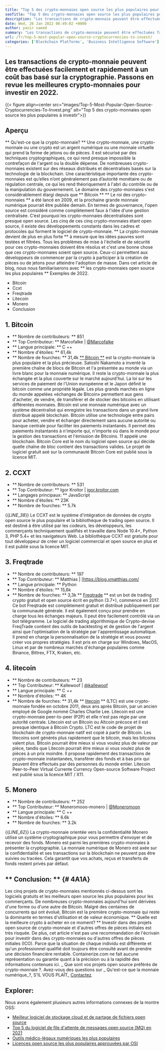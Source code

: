 ```yaml
---
title: "Top 5 des crypto-monnaies open source les plus populaires pour investir 2022" 
seoTitle: "Top 5 des crypto-monnaies open source les plus populaires pour investir 2022" 
description: "Les transactions de crypto-monnaie peuvent être effectuées facilement et rapidement à un coût bas basé sur la cryptographie. Passons en revue les meilleures crypto-monnaies pour investir en 2022." 
date: Wed, 26 Jan 2022 06:49:02 +0000
author: yasir saeed
summary: "Les transactions de crypto-monnaie peuvent être effectuées facilement et rapidement à un coût bas basé sur la cryptographie. Passons en revue les meilleures crypto-monnaies pour investir en 2022." 
url: /fr/top-5-most-popular-open-source-cryptocurrencies-to-invest/
categories: ['Blockchain Platforms', 'Business Intelligence Software']
---
```


## Les transactions de crypto-monnaie peuvent être effectuées facilement et rapidement à un coût bas basé sur la cryptographie. Passons en revue les meilleures crypto-monnaies pour investir en 2022.

{{< figure align=center src="images/Top-5-Most-Popular-Open-Source-Cryptocurrencies-To-Invest.png" alt="Top 5 des crypto-monnaies open source les plus populaires à investir">}}


## **Aperçu**
** Qu'est-ce que la crypto-monnaie? ** Une crypto-monnaie, une crypto-monnaie ou une crypto est un argent numérique ou une monnaie virtuelle qui prend la forme de jetons ou de pièces. Il est sécurisé par des techniques cryptographiques, ce qui rend presque impossible la contrefaçon de l'argent ou la double dépense. De nombreuses crypto-monnaies existent sur des réseaux distribués et décentralisés basés sur la technologie de la blockchain. Une caractéristique importante des crypto-monnaies est qu’elles n’ont généralement pas d’autorité monétaire ou de régulation centrale, ce qui les rend théoriquement à l'abri du contrôle ou de la manipulation du gouvernement.
Le domaine des crypto-monnaies s'est considérablement élargi depuis que ** Bitcoin ** ** Le roi des crypto-monnaies ** a été lancé en 2009, et la prochaine grande monnaie numérique pourrait être publiée demain. En termes de gouvernance, l'open source est considéré comme complètement faux à l'idée d'une gestion centralisée. C’est pourquoi les crypto-monnaies décentralisées sont presque open source.
Les cinq de ces cinq crypto-monnaies étant open source, il existe des développements constants dans les cadres et protocoles qui forment le logiciel de crypto-monnaie. ** La crypto-monnaie devient de plus en plus forte ** à mesure que les idées pauvres sont testées et filtrées. Tous les problèmes de mise à l'échelle et de sécurité pour ces crypto-monnaies doivent être résolus et c'est une bonne chose que ces crypto-monnaies soient open source. Ceux-ci permettent aux développeurs de commencer par la crypto à participer à la création de pièces ou de jetons pour atteindre l'adoption de masse.
Dans cet article de blog, nous nous familiariserons avec ** les crypto-monnaies open source les plus populaires ** Exemples de 2022.
  * Bitcoin
  * Ccxt
  * Freqtrade
  * Litecoin
  * Monero
  * Conclusion

## 1. Bitcoin
  * ** Nombre de contributeurs: ** 851
  * ** Top Contributeur: ** Marcofalke | [@Marcofalke][1]
  * ** Langue principale: ** C ++
  * ** Nombre d'étoiles: ** 61,4k
  * ** Nombre de fourches: ** 31,4k
[** Bitcoin **][2] est la crypto-monnaie la plus populaire et la plus précieuse. Satoshi Nakamoto a inventé la première chaîne de blocs de Bitcoin et l'a présentée au monde via un livre blanc pour la monnaie numérique. Il reste la crypto-monnaie la plus échangée et la plus couverte sur le marché aujourd'hui. La loi sur les services de paiement de l'Union européenne et le Japon définit le bitcoin comme une propriété légale. Les plus grands marchés en ligne du monde appelées «échanges de Bitcoin» permettent aux gens d'acheter, de vendre, de transférer et de stocker des bitcoins en utilisant différentes monnaies.
Bitcoin est une monnaie numérique avec un système décentralisé qui enregistre les transactions dans un grand livre distribué appelé blockchain. Bitcoin utilise une technologie entre pairs pour acheter, vendre et échanger directement sans aucune autorité ou banque centrale pour faciliter les paiements instantanés. Il permet des paiements instantanés à n'importe qui, n'importe où dans le monde pour la gestion des transactions et l'émission de Bitcoins.
11 appelé une blockchain. Bitcoin Core est le nom du logiciel open source qui décide quelle chaîne de bloc contient des transactions valides. Le projet de logiciel gratuit axé sur la communauté Bitcoin Core est publié sous la licence MIT.

## 2. CCXT
  * ** Nombre de contributeurs: ** 531
  * ** Top Contributeur: ** Igor Kroitor | [igor.kroitor.com][3]
  * ** Langages principaux: ** JavaScript
  * ** Nombre d'étoiles: ** 23K
  * ** Nombre de fourches: ** 5.7k

{{_LINE_38_}}
Le CCXT est le système d'intégration de données de crypto open source le plus populaire et la bibliothèque de trading open source. Il est destiné à être utilisé par les codeurs, les développeurs, les commerçants techniquement qualifiés et travaille dans Node 10.4+, Python 3, PHP 5.4+ et les navigateurs Web. La bibliothèque CCXT est gratuite pour tout développeur de créer un logiciel commercial et open source en plus et il est publié sous la licence MIT.

## 3. Freqtrade
  * ** Nombre de contributeurs: ** 197
  * ** Top Contributeur: ** Matthias | [https://blog.xmatthias.com/
  * ** Langue principale: ** Python
  * ** Nombre d'étoiles: ** 15,6k
  * ** Nombre de fourches: ** 3,3k
** [Freqtrade][6] ** est un bot de trading crypto gratuit et open source écrit en python (3.7+), commencé en 2017. Ce bot Freqtrade est complètement gratuit et distribué publiquement par la communauté générale. Il est également conçu pour prendre en charge tous les échanges majeurs. Il peut être facilement contrôlé via un bot télégramme.
Le logiciel de trading algorithmique de Crypto-devise FreqTrade contient des outils de backtesting et de gestion de l'argent ainsi que l'optimisation de la stratégie par l'apprentissage automatique. Il prend en charge la personnalisation de la stratégie et vous pouvez créer vos propres stratégies. Il est pris en charge sur Windows, MacOS, Linux et par de nombreux marchés d'échange populaires comme Binance, Bittrex, FTX, Kraken, etc.

## 4. litecoin
  * ** Nombre de contributeurs: ** 23
  * ** Top Contributeur: ** Kallewoof | [@kallewoof][7]
  * ** Langue principale: ** C ++
  * ** Nombre d'étoiles: ** 4K
  * ** Nombre de fourches: ** 31,4k
** [litecoin][8] ** (LTC) est une crypto-monnaie fondée en octobre 2011, deux ans après Bitcoin, par un ancien employé de Google nommé Charles Charlie Lee. Litecoin est une crypto-monnaie peer-to-peer (P2P) et elle n'est pas régie par une autorité centrale. Litecoin est un Bitcoin ou Altcoin précoce et il est presque identique à Bitcoin Crypto. LTC est le code de projet de blockchain de crypto-monnaie natif est copié à partir de Bitcoin.
Les litecoins sont générés plus rapidement que le bitcoin, mais les bitcoins valent plus. Bitcoin pourrait être mieux si vous voulez plus de valeur par pièce, tandis que Litecoin pourrait être mieux si vous voulez plus de pièces à un prix moindre. Il propose rapidement des transactions de crypto-monnaie instantanées, transférer des fonds et à bas prix qui peuvent être effectués par des personnes du monde entier. Litecoin Peer-to-Peer Virtual Currente Currency Open-source Software Project est publié sous la licence MIT / X11.

## 5. Monero
  * ** Nombre de contributeurs: ** 252
  * ** Top Contributeur: ** Moneromooo-monero | [@Moneromoon][9]
  * ** Langue principale: ** C ++
  * ** Nombre d'étoiles: ** 6.6k
  * ** Nombre de fourches: ** 3.2k

{{_LINE_62_}}
La crypto-monnaie orientée vers la confidentialité Monero utilise un système cryptographique pour vous permettre d'envoyer et de recevoir des fonds. Monero est parmi les premières crypto-monnaies à présenter la cryptographie. La monnaie numérique de Monero est axée sur la confidentialité et ses transactions sur la blockchain ne peuvent pas être suivies ou tracées. Cela garantit que vos achats, reçus et transferts de fonds restent privés par défaut.

## ** Conclusion: ** {# 4A1A}
Les cinq projets de crypto-monnaies mentionnés ci-dessus sont les logiciels gratuits et les meilleurs open source les plus populaires pour les commerçants. De nombreuses crypto-monnaies aujourd'hui sont dérivées d'une forme ou d'une autre de Bitcoin. Malgré des centaines de concurrents qui ont évolué, Bitcoin est la première crypto-monnaie qui reste la dominante en termes d'utilisation et de valeur économique.
** Quelle est la meilleure crypto à acheter en ce moment? ** Investir dans des projets open source de crypto-monnaie et d'autres offres de pièces initiales est très risquée. De plus, cet article n'est pas une recommandation de l'écrivain pour investir dans des crypto-monnaies ou d'autres offres de pièces initiales (ICO). Parce que la situation de chaque individu est différente et qu'un professionnel qualifié doit toujours être consulté avant de prendre une décision financière rentable. Containerize.com ne fait aucune représentation ou garantie quant à la précision ou à la rapidité des informations contenues ici.
_ Que sont vos projets open source préférés de crypto-monnaie ?. Avez-vous des questions sur _ Qu'est-ce que la monnaie numérique_?, S'IL VOUS PLAÎT_ [Contactez][11].

## Explorer:
Nous avons également plusieurs autres informations connexes de la montre OSS:
  * [Meilleur logiciel de stockage cloud et de partage de fichiers open source][12]
  * [Top 5 du logiciel de file d'attente de messages open source (MQ) en 2021][13]
  * [Outils médico-légaux numériques les plus populaires][14]
  * [Licences open source les plus populaires approuvées par OSI][15]

  
[1]: https://twitter.com/spyced?lang=en
[2]: https://github.com/bitcoin/bitcoin
[3]: http://igor.kroitor.com/
[4]: https://github.com/ccxt/ccxt
[5]: https://twitter.com/liggitt?lang=en
[6]: https://github.com/freqtrade/freqtrade
[7]: https://twitter.com/brian_coca?lang=en
[8]: https://github.com/litecoin-project/litecoin
[9]: https://twitter.com/timograham?lang=en
[10]: https://github.com/monero-project/monero
[11]: mailto:yasir.saeed@aspose.com
[12]: https://products.containerize.com/backup-and-sync/
[13]: https://blog.containerize.com/message-queue-software/top-5-open-source-message-queue-software-in-2021/
[14]: https://blog.containerize.com/digital-forensic-tools/top-5-open-source-digital-forensic-tools-in-2021/
[15]: https://blog.containerize.com/licenses-standards/top-5-most-popular-osi-approved-open-source-licenses-of-2021/
